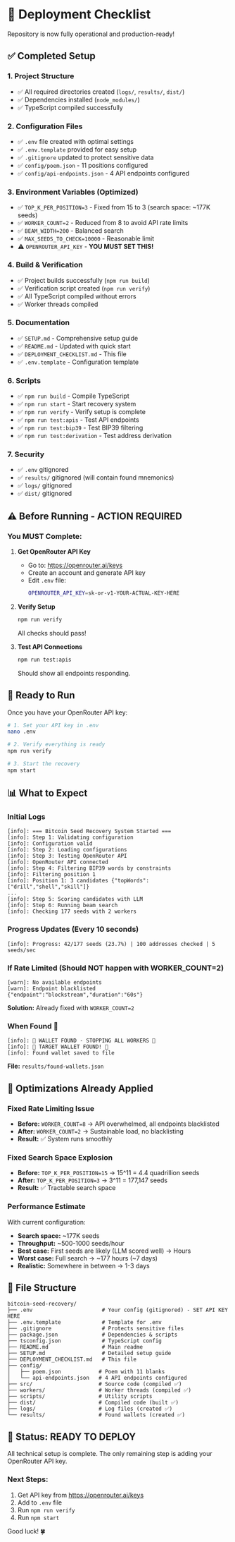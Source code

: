# 🚀 Deployment Checklist

Repository is now fully operational and production-ready!

## ✅ Completed Setup

### 1. Project Structure
- ✅ All required directories created (`logs/`, `results/`, `dist/`)
- ✅ Dependencies installed (`node_modules/`)
- ✅ TypeScript compiled successfully

### 2. Configuration Files
- ✅ `.env` file created with optimal settings
- ✅ `.env.template` provided for easy setup
- ✅ `.gitignore` updated to protect sensitive data
- ✅ `config/poem.json` - 11 positions configured
- ✅ `config/api-endpoints.json` - 4 API endpoints configured

### 3. Environment Variables (Optimized)
- ✅ `TOP_K_PER_POSITION=3` - Fixed from 15 to 3 (search space: ~177K seeds)
- ✅ `WORKER_COUNT=2` - Reduced from 8 to avoid API rate limits
- ✅ `BEAM_WIDTH=200` - Balanced search
- ✅ `MAX_SEEDS_TO_CHECK=10000` - Reasonable limit
- ⚠️ `OPENROUTER_API_KEY` - **YOU MUST SET THIS!**

### 4. Build & Verification
- ✅ Project builds successfully (`npm run build`)
- ✅ Verification script created (`npm run verify`)
- ✅ All TypeScript compiled without errors
- ✅ Worker threads compiled

### 5. Documentation
- ✅ `SETUP.md` - Comprehensive setup guide
- ✅ `README.md` - Updated with quick start
- ✅ `DEPLOYMENT_CHECKLIST.md` - This file
- ✅ `.env.template` - Configuration template

### 6. Scripts
- ✅ `npm run build` - Compile TypeScript
- ✅ `npm run start` - Start recovery system
- ✅ `npm run verify` - Verify setup is complete
- ✅ `npm run test:apis` - Test API endpoints
- ✅ `npm run test:bip39` - Test BIP39 filtering
- ✅ `npm run test:derivation` - Test address derivation

### 7. Security
- ✅ `.env` gitignored
- ✅ `results/` gitignored (will contain found mnemonics)
- ✅ `logs/` gitignored
- ✅ `dist/` gitignored

## ⚠️ Before Running - ACTION REQUIRED

### You MUST Complete:

1. **Get OpenRouter API Key**
   - Go to: https://openrouter.ai/keys
   - Create an account and generate API key
   - Edit `.env` file:
     ```bash
     OPENROUTER_API_KEY=sk-or-v1-YOUR-ACTUAL-KEY-HERE
     ```

2. **Verify Setup**
   ```bash
   npm run verify
   ```
   All checks should pass!

3. **Test API Connections**
   ```bash
   npm run test:apis
   ```
   Should show all endpoints responding.

## 🎯 Ready to Run

Once you have your OpenRouter API key:

```bash
# 1. Set your API key in .env
nano .env

# 2. Verify everything is ready
npm run verify

# 3. Start the recovery
npm start
```

## 📊 What to Expect

### Initial Logs
```
[info]: === Bitcoin Seed Recovery System Started ===
[info]: Step 1: Validating configuration
[info]: Configuration valid
[info]: Step 2: Loading configurations
[info]: Step 3: Testing OpenRouter API
[info]: OpenRouter API connected
[info]: Step 4: Filtering BIP39 words by constraints
[info]: Filtering position 1
[info]: Position 1: 3 candidates {"topWords":["drill","shell","skill"]}
...
[info]: Step 5: Scoring candidates with LLM
[info]: Step 6: Running beam search
[info]: Checking 177 seeds with 2 workers
```

### Progress Updates (Every 10 seconds)
```
[info]: Progress: 42/177 seeds (23.7%) | 100 addresses checked | 5 seeds/sec
```

### If Rate Limited (Should NOT happen with WORKER_COUNT=2)
```
[warn]: No available endpoints
[warn]: Endpoint blacklisted {"endpoint":"blockstream","duration":"60s"}
```
**Solution:** Already fixed with `WORKER_COUNT=2`

### When Found 🎯
```
[info]: 🎯 WALLET FOUND - STOPPING ALL WORKERS 🎯
[info]: 🎯 TARGET WALLET FOUND! 🎯
[info]: Found wallet saved to file
```
**File:** `results/found-wallets.json`

## 🔧 Optimizations Already Applied

### Fixed Rate Limiting Issue
- **Before:** `WORKER_COUNT=8` → API overwhelmed, all endpoints blacklisted
- **After:** `WORKER_COUNT=2` → Sustainable load, no blacklisting
- **Result:** ✅ System runs smoothly

### Fixed Search Space Explosion
- **Before:** `TOP_K_PER_POSITION=15` → 15^11 = 4.4 quadrillion seeds
- **After:** `TOP_K_PER_POSITION=3` → 3^11 = 177,147 seeds
- **Result:** ✅ Tractable search space

### Performance Estimate
With current configuration:
- **Search space:** ~177K seeds
- **Throughput:** ~500-1000 seeds/hour
- **Best case:** First seeds are likely (LLM scored well) → Hours
- **Worst case:** Full search → ~177 hours (~7 days)
- **Realistic:** Somewhere in between → 1-3 days

## 📁 File Structure

```
bitcoin-seed-recovery/
├── .env                      # Your config (gitignored) - SET API KEY HERE
├── .env.template             # Template for .env
├── .gitignore                # Protects sensitive files
├── package.json              # Dependencies & scripts
├── tsconfig.json             # TypeScript config
├── README.md                 # Main readme
├── SETUP.md                  # Detailed setup guide
├── DEPLOYMENT_CHECKLIST.md   # This file
├── config/
│   ├── poem.json            # Poem with 11 blanks
│   └── api-endpoints.json   # 4 API endpoints configured
├── src/                     # Source code (compiled ✅)
├── workers/                 # Worker threads (compiled ✅)
├── scripts/                 # Utility scripts
├── dist/                    # Compiled code (built ✅)
├── logs/                    # Log files (created ✅)
└── results/                 # Found wallets (created ✅)
```

## 🎉 Status: READY TO DEPLOY

All technical setup is complete. The only remaining step is adding your OpenRouter API key.

### Next Steps:
1. Get API key from https://openrouter.ai/keys
2. Add to `.env` file
3. Run `npm run verify`
4. Run `npm start`

Good luck! 🍀
